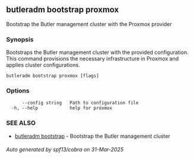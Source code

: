## butleradm bootstrap proxmox

Bootstrap the Butler management cluster with the Proxmox provider

### Synopsis

Bootstraps the Butler management cluster with the provided configuration.
This command provisions the necessary infrastructure in Proxmox and applies cluster configurations.

```
butleradm bootstrap proxmox [flags]
```

### Options

```
      --config string   Path to configuration file
  -h, --help            help for proxmox
```

### SEE ALSO

* [butleradm bootstrap](butleradm_bootstrap.md)	 - Bootstrap the Butler management cluster

###### Auto generated by spf13/cobra on 31-Mar-2025

